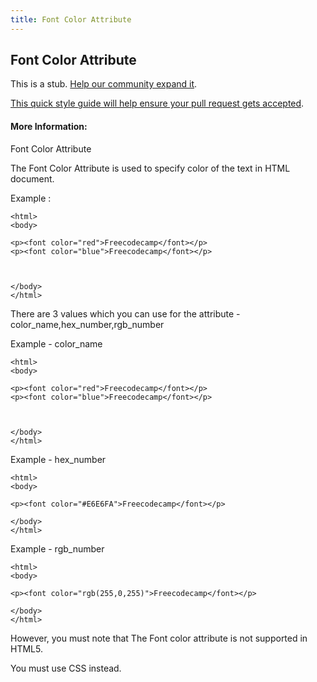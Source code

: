 ```yaml
---
title: Font Color Attribute
---
```

## Font Color Attribute

This is a stub. <a href='https://github.com/freecodecamp/guides/tree/master/src/pages/html/attributes/font-color-attribute/index.md' target='_blank' rel='nofollow'>Help our community expand it</a>.

<a href='https://github.com/freecodecamp/guides/blob/master/README.md' target='_blank' rel='nofollow'>This quick style guide will help ensure your pull request gets accepted</a>.

<!-- The article goes here, in GitHub-flavored Markdown. Feel free to add YouTube videos, images, and CodePen/JSBin embeds  -->

#### More Information:
<!-- Please add any articles you think might be helpful to read before writing the article -->


Font Color Attribute

The Font Color Attribute is used to specify color of the text in HTML document.


Example :

```
<html>
<body>

<p><font color="red">Freecodecamp</font></p>
<p><font color="blue">Freecodecamp</font></p>



</body>
</html>
```

There are 3 values which you can use for the attribute - color_name,hex_number,rgb_number

Example - color_name

```
<html>
<body>

<p><font color="red">Freecodecamp</font></p>
<p><font color="blue">Freecodecamp</font></p>



</body>
</html>

```

Example - hex_number


```
<html>
<body>

<p><font color="#E6E6FA">Freecodecamp</font></p>

</body>
</html>

```

Example - rgb_number


```
<html>
<body>

<p><font color="rgb(255,0,255)">Freecodecamp</font></p>

</body>
</html>

```


However, you must note that The Font color attribute is not supported in HTML5. 

You must use CSS instead.

